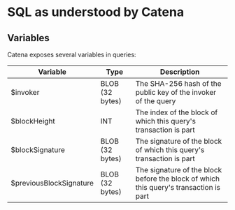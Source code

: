 # SQL as understood by Catena

## Variables

Catena exposes several variables in queries:

| Variable | Type | Description |
|----------|-------|---------------|
| $invoker | BLOB (32 bytes) | The SHA-256 hash of the public key of the invoker of the query |
| $blockHeight | INT | The index of the block of which this query's transaction is part |
| $blockSignature | BLOB (32 bytes) | The signature of the block of which this query's transaction is part |
| $previousBlockSignature | BLOB (32 bytes) | The signature of the block before the block of which this query's transaction is part |


